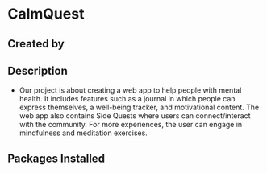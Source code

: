 # CalmQuest

## Created by

## Description
- Our project is about creating a web app to help people with mental health. It includes features such as a journal in which people can express themselves, a well-being tracker, and motivational content. The web app also contains Side Quests where users can connect/interact with the community. For more experiences, the user can engage in mindfulness and meditation exercises.

## Packages Installed
